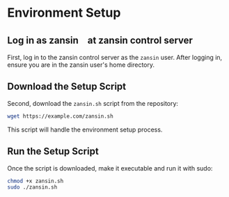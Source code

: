 # Environment Setup

## Log in as zansin　at zansin control server

First, log in to the zansin control server as the `zansin` user.
After logging in, ensure you are in the zansin user's home directory.

## Download the Setup Script

Second, download the `zansin.sh` script from the repository:

```bash
wget https://example.com/zansin.sh
```
This script will handle the environment setup process.

## Run the Setup Script
Once the script is downloaded, make it executable and run it with sudo:

```bash
chmod +x zansin.sh
sudo ./zansin.sh
```
